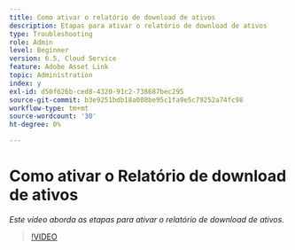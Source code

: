 ```yaml
---
title: Como ativar o relatório de download de ativos
description: Etapas para ativar o relatório de download de ativos
type: Troubleshooting
role: Admin
level: Beginner
version: 6.5, Cloud Service
feature: Adobe Asset Link
topic: Administration
index: y
exl-id: d50f626b-ced8-4320-91c2-738687bec295
source-git-commit: b3e9251bdb18a008be95c1fa9e5c79252a74fc98
workflow-type: tm+mt
source-wordcount: '30'
ht-degree: 0%

---
```


# Como ativar o Relatório de download de ativos

*Este vídeo aborda as etapas para ativar o relatório de download de ativos.*

>[!VIDEO](https://video.tv.adobe.com/v/335463?quality=12&learn=on)
